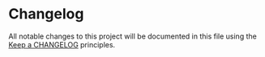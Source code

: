 # Changelog
All notable changes to this project will be documented in this file using the [Keep a CHANGELOG](https://keepachangelog.com/) principles.

